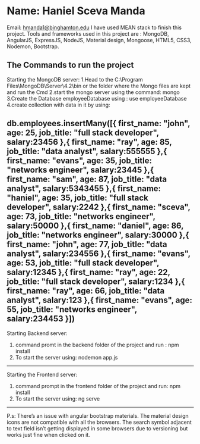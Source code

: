 # Name: Haniel Sceva Manda
Email: hmanda1@binghamton.edu
I have used MEAN stack to finish this project. 
Tools and frameworks used in this project are : MongoDB, AngularJS, ExpressJS, NodeJS, Material design, Mongoose, HTML5, CSS3, Nodemon, Bootstrap.

The Commands to run the project
----------------------------------------------------------------------------------------------------------------------------------------
Starting the MongoDB server:
1.Head to the C:\Program Files\MongoDB\Server\4.2\bin or the folder where the Mongo files are kept and run the Cmd
2.start the mongo server using the command:	mongo
3.Create the Database employeeDatabase using :   use employeeDatabase 
4.create collection with data in it by using:

db.employees.insertMany([{ first_name: "john", age: 25, job_title: "full stack developer", salary:23456 },{ first_name: "ray", age: 85, job_title: "data analyst", salary:555555  },{ first_name: "evans", age: 35, job_title: "networks engineer", salary:23445 },{ first_name: "sam", age: 87, job_title: "data analyst", salary:5343455 },{ first_name: "haniel", age: 35, job_title: "full stack developer", salary:2242  },{ first_name: "sceva", age: 73, job_title: "networks engineer", salary:50000 },{ first_name: "daniel", age: 86, job_title: "networks engineer", salary:30000 },{ first_name: "john", age: 77, job_title: "data analyst", salary:234556  },{ first_name: "evans", age: 53, job_title: "full stack developer", salary:12345 },{ first_name: "ray", age: 22, job_title: "full stack developer", salary:1234 },{ first_name: "ray", age: 66, job_title: "data analyst", salary:123  },{ first_name: "evans", age: 55, job_title: "networks engineer", salary:234453 }])
------------------------------------------------------------------------------------------------------------------------------------------
Starting Backend server:
1.	command promt in the backend folder of the project and run : npm install
2.	 To start the server using:  nodemon app.js
------------------------------------------------------------------------------------------------------------------------------------------
Starting the Frontend server:
1.	command prompt in the frontend folder of the project and run: npm install
2.	To start the server using: ng serve
------------------------------------------------------------------------------------------------------------------------------------------
P.s: There’s an issue with angular bootstrap materials. The material design icons are not compatible with all the browsers. The search symbol adjacent to text field isn’t getting displayed in some browsers due to versioning but works just fine when clicked on it.
